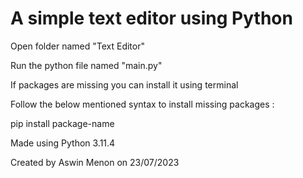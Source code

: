 # A simple text editor using Python
Open folder named  "Text Editor" 

Run the python file named "main.py"

If packages are missing you can install it using terminal

Follow the below mentioned syntax to install missing packages :

pip install package-name  

Made using Python 3.11.4

Created by Aswin Menon on 23/07/2023
